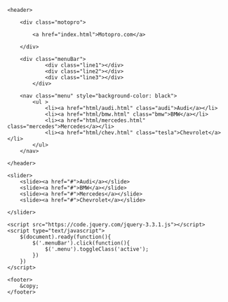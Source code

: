 <!DOCTYPE html>
<html>
<head>
	<meta charset="utf-8">
	<title>Welcome on MOTOPRO.com</title>
	<link rel="stylesheet" type="text/css" href="css/reset.css">
	<link rel="stylesheet" type="text/css" href="../css/main.css">
	<link rel="stylesheet" type="text/css" href="../css/menu.css">
	<link rel="stylesheet" type="text/css" href="css/style.css">
	<link href="https://fonts.googleapis.com/css?family=Roboto+Mono" rel="stylesheet">
	<meta name="viewport" content="width=device-width, initial-scale=1, maximum-scale=1.0">
	<link rel="shortcut icon" type="image/x-icon" href="icon/audi.ico">
</head>
<body>

	<header>
		
		<div class="motopro">

			<a href="index.html">Motopro.com</a>
			
		</div>

		<div class="menuBar">
				<div class="line1"></div>
				<div class="line2"></div>
				<div class="line3"></div>
			</div>

		<nav class="menu" style="background-color: black">
			<ul >
				<li><a href="html/audi.html" class="audi">Audi</a></li>
				<li><a href="html/bmw.html" class="bmw">BMW</a></li>
				<li><a href="html/mercedes.html" class="mercedes">Mercedes</a></li>
				<li><a href="html/chev.html" class="tesla">Chevrolet</a></li>
			</ul>
		</nav>
			
	</header>
	
	<slider>
		<slide><a href="#">Audi</a></slide>
		<slide><a href="#">BMW</a></slide>
		<slide><a href="#">Mercedes</a></slide>
		<slide><a href="#">Chevrolet</a></slide>

	</slider>

	<script src="https://code.jquery.com/jquery-3.3.1.js"></script>
	<script type="text/javascript">
		$(document).ready(function(){
			$('.menuBar').click(function(){
				$('.menu').toggleClass('active');
			})
		})
	</script>

	<footer>
		&copy;
	</footer>


</body>
</html>
